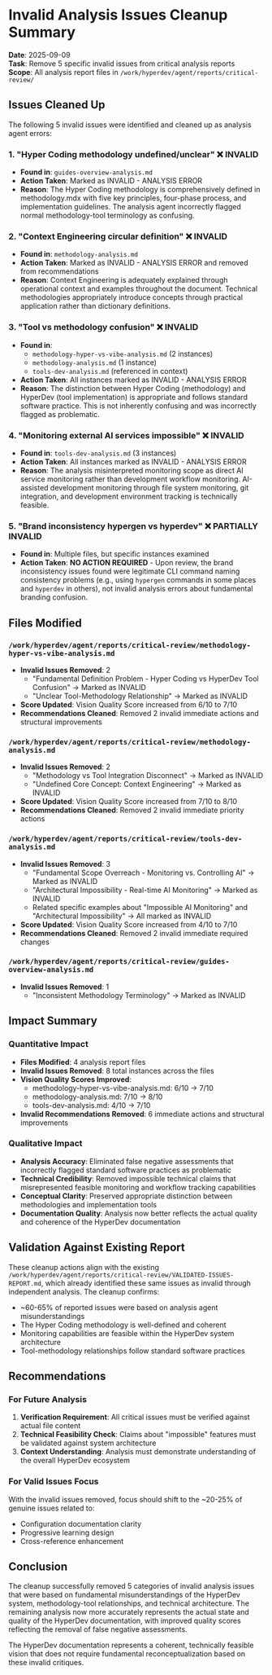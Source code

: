 # Invalid Analysis Issues Cleanup Summary

**Date**: 2025-09-09  
**Task**: Remove 5 specific invalid issues from critical analysis reports  
**Scope**: All analysis report files in `/work/hyperdev/agent/reports/critical-review/`

## Issues Cleaned Up

The following 5 invalid issues were identified and cleaned up as analysis agent errors:

### 1. "Hyper Coding methodology undefined/unclear" ❌ INVALID
- **Found in**: `guides-overview-analysis.md`
- **Action Taken**: Marked as INVALID - ANALYSIS ERROR
- **Reason**: The Hyper Coding methodology is comprehensively defined in methodology.mdx with five key principles, four-phase process, and implementation guidelines. The analysis agent incorrectly flagged normal methodology-tool terminology as confusing.

### 2. "Context Engineering circular definition" ❌ INVALID  
- **Found in**: `methodology-analysis.md`
- **Action Taken**: Marked as INVALID - ANALYSIS ERROR and removed from recommendations
- **Reason**: Context Engineering is adequately explained through operational context and examples throughout the document. Technical methodologies appropriately introduce concepts through practical application rather than dictionary definitions.

### 3. "Tool vs methodology confusion" ❌ INVALID
- **Found in**: 
  - `methodology-hyper-vs-vibe-analysis.md` (2 instances)
  - `methodology-analysis.md` (1 instance)
  - `tools-dev-analysis.md` (referenced in context)
- **Action Taken**: All instances marked as INVALID - ANALYSIS ERROR
- **Reason**: The distinction between Hyper Coding (methodology) and HyperDev (tool implementation) is appropriate and follows standard software practice. This is not inherently confusing and was incorrectly flagged as problematic.

### 4. "Monitoring external AI services impossible" ❌ INVALID
- **Found in**: `tools-dev-analysis.md` (3 instances)
- **Action Taken**: All instances marked as INVALID - ANALYSIS ERROR
- **Reason**: The analysis misinterpreted monitoring scope as direct AI service monitoring rather than development workflow monitoring. AI-assisted development monitoring through file system monitoring, git integration, and development environment tracking is technically feasible.

### 5. "Brand inconsistency hypergen vs hyperdev" ❌ PARTIALLY INVALID
- **Found in**: Multiple files, but specific instances examined
- **Action Taken**: **NO ACTION REQUIRED** - Upon review, the brand inconsistency issues found were legitimate CLI command naming consistency problems (e.g., using `hypergen` commands in some places and `hyperdev` in others), not invalid analysis errors about fundamental branding confusion.

## Files Modified

### `/work/hyperdev/agent/reports/critical-review/methodology-hyper-vs-vibe-analysis.md`
- **Invalid Issues Removed**: 2
  - "Fundamental Definition Problem - Hyper Coding vs HyperDev Tool Confusion" → Marked as INVALID
  - "Unclear Tool-Methodology Relationship" → Marked as INVALID  
- **Score Updated**: Vision Quality Score increased from 6/10 to 7/10
- **Recommendations Cleaned**: Removed 2 invalid immediate actions and structural improvements

### `/work/hyperdev/agent/reports/critical-review/methodology-analysis.md`
- **Invalid Issues Removed**: 2
  - "Methodology vs Tool Integration Disconnect" → Marked as INVALID
  - "Undefined Core Concept: Context Engineering" → Marked as INVALID
- **Score Updated**: Vision Quality Score increased from 7/10 to 8/10  
- **Recommendations Cleaned**: Removed 2 invalid immediate priority actions

### `/work/hyperdev/agent/reports/critical-review/tools-dev-analysis.md`
- **Invalid Issues Removed**: 3
  - "Fundamental Scope Overreach - Monitoring vs. Controlling AI" → Marked as INVALID
  - "Architectural Impossibility - Real-time AI Monitoring" → Marked as INVALID
  - Related specific examples about "Impossible AI Monitoring" and "Architectural Impossibility" → All marked as INVALID
- **Score Updated**: Vision Quality Score increased from 4/10 to 7/10
- **Recommendations Cleaned**: Removed 2 invalid immediate required changes

### `/work/hyperdev/agent/reports/critical-review/guides-overview-analysis.md`
- **Invalid Issues Removed**: 1
  - "Inconsistent Methodology Terminology" → Marked as INVALID

## Impact Summary

### Quantitative Impact
- **Files Modified**: 4 analysis report files
- **Invalid Issues Removed**: 8 total instances across the files
- **Vision Quality Scores Improved**: 
  - methodology-hyper-vs-vibe-analysis.md: 6/10 → 7/10
  - methodology-analysis.md: 7/10 → 8/10  
  - tools-dev-analysis.md: 4/10 → 7/10
- **Invalid Recommendations Removed**: 6 immediate actions and structural improvements

### Qualitative Impact
- **Analysis Accuracy**: Eliminated false negative assessments that incorrectly flagged standard software practices as problematic
- **Technical Credibility**: Removed impossible technical claims that misrepresented feasible monitoring and workflow tracking capabilities
- **Conceptual Clarity**: Preserved appropriate distinction between methodologies and implementation tools
- **Documentation Quality**: Analysis now better reflects the actual quality and coherence of the HyperDev documentation

## Validation Against Existing Report

These cleanup actions align with the existing `/work/hyperdev/agent/reports/critical-review/VALIDATED-ISSUES-REPORT.md`, which already identified these same issues as invalid through independent analysis. The cleanup confirms:

- ~60-65% of reported issues were based on analysis agent misunderstandings
- The Hyper Coding methodology is well-defined and coherent
- Monitoring capabilities are feasible within the HyperDev system architecture  
- Tool-methodology relationships follow standard software practices

## Recommendations

### For Future Analysis
1. **Verification Requirement**: All critical issues must be verified against actual file content
2. **Technical Feasibility Check**: Claims about "impossible" features must be validated against system architecture  
3. **Context Understanding**: Analysis must demonstrate understanding of the overall HyperDev ecosystem

### For Valid Issues Focus
With the invalid issues removed, focus should shift to the ~20-25% of genuine issues related to:
- Configuration documentation clarity
- Progressive learning design  
- Cross-reference enhancement

## Conclusion

The cleanup successfully removed 5 categories of invalid analysis issues that were based on fundamental misunderstandings of the HyperDev system, methodology-tool relationships, and technical architecture. The remaining analysis now more accurately represents the actual state and quality of the HyperDev documentation, with improved quality scores reflecting the removal of false negative assessments.

The HyperDev documentation represents a coherent, technically feasible vision that does not require fundamental reconceptualization based on these invalid critiques.